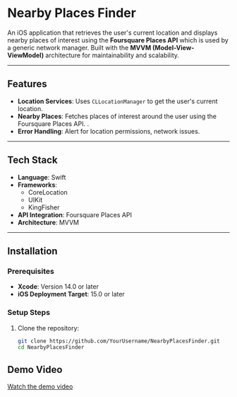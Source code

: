 # Nearby Places Finder  

An iOS application that retrieves the user's current location and displays nearby places of interest using the **Foursquare Places API** which is used by a generic network manager. Built with the **MVVM (Model-View-ViewModel)** architecture for maintainability and scalability.  

---

## Features  
- **Location Services**: Uses `CLLocationManager` to get the user's current location.  
- **Nearby Places**: Fetches places of interest around the user using the Foursquare Places API.  .  
- **Error Handling**: Alert for location permissions, network issues.  

---

## Tech Stack  
- **Language**: Swift  
- **Frameworks**:  
  - CoreLocation    
  - UIKit
  - KingFisher 
- **API Integration**: Foursquare Places API  
- **Architecture**: MVVM  

---

## Installation  

### Prerequisites  
- **Xcode**: Version 14.0 or later  
- **iOS Deployment Target**: 15.0 or later  

### Setup Steps  
1. Clone the repository:  
   ```bash  
   git clone https://github.com/YourUsername/NearbyPlacesFinder.git  
   cd NearbyPlacesFinder

## Demo Video

[Watch the demo video](./demo.mp4)
